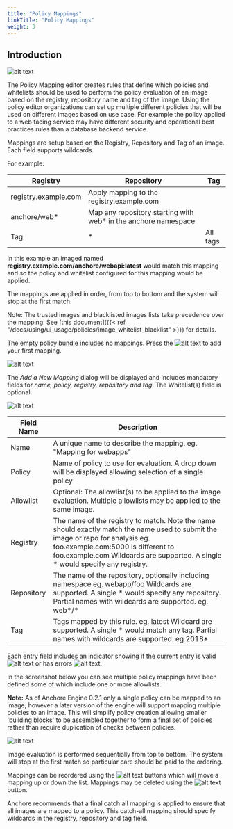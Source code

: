 ```yaml
---
title: "Policy Mappings"
linkTitle: "Policy Mappings"
weight: 3
---
```


## Introduction

![alt text](Mappings.jpeg)

The Policy Mapping editor creates rules that define which policies and whitelists should be used to perform the policy evaluation of an image based on the registry, repository name and tag of the image.
Using the policy editor organizations can set up multiple different policies that will be used on different images based on use case.
For example the policy applied to a web facing service may have different security and operational best practices rules than a database backend service.

Mappings are setup based on the Registry, Repository and Tag of an image.
Each field supports wildcards.

For example:

| Registry | Repository | Tag |
| ----- | ------ | ------ |
| registry.example.com | Apply mapping to the registry.example.com |
| anchore/web* | Map any repository starting with web* in the anchore namespace |
| Tag | * | All tags |

In this example an imaged named **registry.example.com/anchore/webapi:latest** would match this mapping and so the policy and whitelist configured for this mapping would be applied.

The mappings are applied in order, from top to bottom and the system will stop at the first match.

Note: The trusted images and blacklisted images lists take precedence over the mapping. See [this document]({{< ref "/docs/using/ui_usage/policies/image_whitelist_blacklist" >}}) for details.

The empty policy bundle includes no mappings. Press the ![alt text](LetsAddOne.jpeg) to add your first mapping.

![alt text](MappingsTab.png)

The *Add a New Mapping* dialog will be displayed and includes mandatory fields for *name, policy, registry, repository and tag*. The Whitelist(s) field is optional.

![alt text](AddNewMapping.png)

| Field Name | Description |
| ---------- | ----------- |
| Name | A unique name to describe the mapping. eg. "Mapping for webapps" |
| Policy | Name of policy to use for evaluation. A drop down will be displayed allowing selection of a single policy |
| Allowlist | Optional: The allowlist(s) to be applied to the image evaluation. Multiple allowlists may be applied to the same image. |
| Registry | The name of the registry to match. Note the name should exactly match the name used to submit the image or repo for analysis eg. foo.example.com:5000 is different to foo.example.com Wildcards are supported. A single * would specify any registry. |
| Repository | The name of the repository, optionally including namespace eg. webapp/foo Wildcards are supported. A single * would specify any repository. Partial names with wildcards are supported. eg. web*/* |
| Tag | Tags mapped by this rule. eg. latest Wildcard are supported. A single * would match any tag. Partial names with wildcards are supported. eg 2018* |

Each entry field includes an indicator showing if the current entry is valid ![alt text](Check.png) or has errors ![alt text](X.png).

In the screenshot below you can see multiple policy mappings have been defined some of which include one or more allowlists.

**Note:** As of Anchore Engine 0.2.1 only a single policy can be mapped to an image, however a later version of the engine will support mapping multiple policies to an image. This will simplify policy creation allowing smaller 'building blocks' to be assembled together to form a final set of policies rather than require duplication of checks between policies.

![alt text](MultipleMappings.png)

Image evaluation is performed sequentially from top to bottom. The system will stop at the first match so particular care should be paid to the ordering.

Mappings can be reordered using the ![alt text](UpDownButtons.png) buttons which will move a mapping up or down the list. Mappings may be deleted using the ![alt text](TrashButton.png) button.

Anchore recommends that a final catch all mapping is applied to ensure that all images are mapped to a policy. This catch-all mapping should specify wildcards in the registry, repository and tag field.







